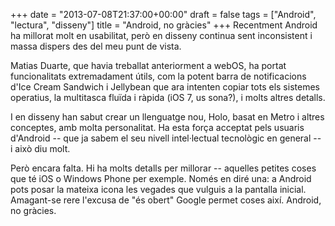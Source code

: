 +++
date = "2013-07-08T21:37:00+00:00"
draft = false
tags = ["Android", "lectura", "disseny"]
title = "Android, no gràcies"
+++
Recentment Android ha millorat molt en usabilitat, però en disseny continua sent inconsistent i massa dispers des del meu punt de vista. 

Matias Duarte, que havia treballat anteriorment a webOS, ha portat funcionalitats extremadament útils, com la potent barra de notificacions d'Ice Cream Sandwich i Jellybean que ara intenten copiar tots els sistemes operatius, la multitasca fluïda i ràpida (iOS 7, us sona?), i molts altres detalls. 

I en disseny han sabut crear un llenguatge nou, Holo, basat en Metro i altres conceptes, amb molta personalitat. Ha esta força acceptat pels usuaris d'Android -- que ja sabem el seu nivell intel·lectual tecnològic en general -- i això diu molt.

Però encara falta. Hi ha molts detalls per millorar -- aquelles petites coses que té iOS o Windows Phone per exemple. Només en diré una: a Android pots posar la mateixa icona les vegades que vulguis a la pantalla inicial. Amagant-se rere l'excusa de "és obert" Google permet coses així. Android, no gràcies.